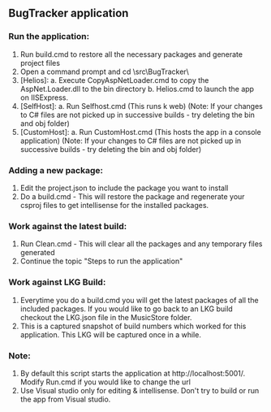 ## BugTracker application

### Run the application:
1. Run build.cmd to restore all the necessary packages and generate project files
2. Open a command prompt and cd \src\BugTracker\
3. [Helios]:
	a. Execute CopyAspNetLoader.cmd to copy the AspNet.Loader.dll to the bin directory
	b. Helios.cmd to launch the app on IISExpress.
4. [SelfHost]:
	a. Run Selfhost.cmd (This runs k web) (Note: If your changes to C# files are not picked up in successive builds - try deleting the bin and obj folder)
5. [CustomHost]:
	a. Run CustomHost.cmd (This hosts the app in a console application) (Note: If your changes to C# files are not picked up in successive builds - try deleting the bin and obj folder)

### Adding a new package:
1. Edit the project.json to include the package you want to install
2. Do a build.cmd - This will restore the package and regenerate your csproj files to get intellisense for the installed packages.

### Work against the latest build:
1. Run Clean.cmd - This will clear all the packages and any temporary files generated
2. Continue the topic "Steps to run the application"

### Work against LKG Build:
1. Everytime you do a build.cmd you will get the latest packages of all the included packages. If you would like to go back to an LKG build checkout the LKG.json file in the MusicStore folder.
2. This is a captured snapshot of build numbers which worked for this application. This LKG will be captured once in a while. 

### Note:
1. By default this script starts the application at http://localhost:5001/. Modify Run.cmd if you would like to change the url
2. Use Visual studio only for editing & intellisense. Don't try to build or run the app from Visual studio.